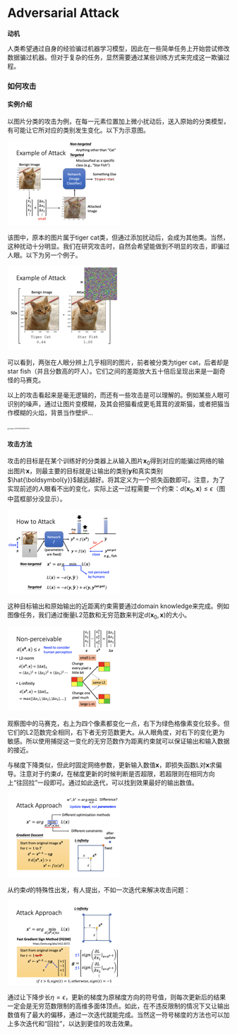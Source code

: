 # Adversarial Attack

**动机**

人类希望通过自身的经验骗过机器学习模型，因此在一些简单任务上开始尝试修改数据骗过机器。但对于复杂的任务，显然需要通过某些训练方式来完成这一欺骗过程。

### 如何攻击

#### 实例介绍

以图片分类的攻击为例，在每一元素位置加上微小扰动后，送入原始的分类模型，有可能让它所对应的类别发生变化。以下为示意图。

<img src="image-20210519154418549.png" alt="image-20210519154418549" style="zoom:25%;" />

该图中，原本的图片属于tiger cat类，但通过添加扰动后，会成为其他类。当然，这种扰动十分明显。我们在研究攻击时，自然会希望能做到不明显的攻击，即骗过人眼。以下为另一个例子。

<img src="image-20210519154659530.png" alt="image-20210519154659530" style="zoom:25%;" />

可以看到，两张在人眼分辨上几乎相同的图片，前者被分类为tiger cat，后者却是star fish（并且分数高的吓人）。它们之间的差距放大五十倍后呈现出来是一副奇怪的马赛克。

以上的攻击看起来是毫无逻辑的，而还有一些攻击是可以理解的。例如某些人眼可识别的噪声，通过让图片变模糊，及其会把猫看成更毛茸茸的波斯猫，或者把猫当作模糊的火焰，背景当作壁炉...

<img src="image-20210519154940755.png" alt="image-20210519154940755" style="zoom:25%;" />

#### 攻击方法

攻击的目标是在某个训练好的分类器上从输入图片$\boldsymbol{x}_0$得到对应的能骗过网络的输出图片$\boldsymbol{x}$，则最主要的目标就是让输出的类别$\boldsymbol{y}$和真实类别$\hat{\boldsymbol{y}}$越远越好。将其定义为一个损失函数即可。注意，为了实现前述的人眼看不出的变化，实际上这一过程需要一个约束：$d(\boldsymbol{x}_0, \boldsymbol{x})\le\epsilon$（图中蓝框部分没显示）。

<img src="image-20210519155157102.png" alt="image-20210519155157102" style="zoom:25%;" />

这种目标输出和原始输出的近距离约束需要通过domain knowledge来完成。例如图像任务，我们通过衡量L2范数和无穷范数来判定$d(\boldsymbol{x}_0, \boldsymbol{x})$的大小。

<img src="image-20210519155649297.png" alt="image-20210519155649297" style="zoom:25%;" />

观察图中的马赛克，右上为四个像素都变化一点，右下为绿色格像素变化较多。但它们的L2范数完全相同，右下者无穷范数更大。从人眼角度，对右下的变化更为敏感。所以使用捕捉这一变化的无穷范数作为距离约束就可以保证输出和输入数据的接近。

与梯度下降类似，但此时固定网络参数，更新输入数值$\boldsymbol{x}$，即损失函数L对$\boldsymbol{x}$求偏导。注意对于约束$d$，在梯度更新的时候判断是否超限，若超限则在相同方向上“往回拉”一段即可。通过如此迭代，可以找到效果最好的输出数值。

<img src="image-20210519160248148.png" alt="image-20210519160248148" style="zoom:25%;" />

从约束$d$的特殊性出发，有人提出，不如一次迭代来解决攻击问题：

<img src="image-20210519160618698.png" alt="image-20210519160618698" style="zoom:25%;" />

通过让下降步长$\eta=\epsilon$，更新的梯度为原梯度方向的符号值，则每次更新后的结果一定会是无穷范数限制的高维多面体顶点。如此，在不违反限制的情况下又让输出数值有了最大的偏移，通过一次迭代就能完成。当然这一符号梯度的方法也可以加上多次迭代和“回拉”，以达到更佳的攻击效果。